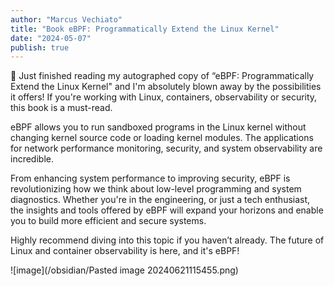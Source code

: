 ```yaml
---
author: "Marcus Vechiato"
title: "Book eBPF: Programmatically Extend the Linux Kernel"
date: "2024-05-07"
publish: true
--- 
```


🚀 Just finished reading my autographed copy of “eBPF: Programmatically Extend the Linux Kernel" and I'm absolutely blown away by the possibilities it offers! If you're working with Linux, containers, observability or security, this book is a must-read.  
  
eBPF allows you to run sandboxed programs in the Linux kernel without changing kernel source code or loading kernel modules. The applications for network performance monitoring, security, and system observability are incredible.  
  
From enhancing system performance to improving security, eBPF is revolutionizing how we think about low-level programming and system diagnostics. Whether you're in the engineering, or just a tech enthusiast, the insights and tools offered by eBPF will expand your horizons and enable you to build more efficient and secure systems.  
  
Highly recommend diving into this topic if you haven’t already. The future of Linux and container observability is here, and it's eBPF!

![image](/obsidian/Pasted image 20240621115455.png)


